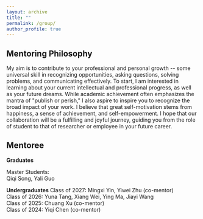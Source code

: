 ```yaml
---
layout: archive
title: ""
permalink: /group/
author_profile: true
---
```


Mentoring Philosophy
-
My aim is to contribute to your professional and personal growth -- some universal skill in recognizing opportunities, asking questions, solving problems, and communicating effectively. To start, I am interested in learning about your current intellectual and professional progress, as well as your future dreams. While academic achievement often emphasizes the mantra of "publish or perish," I also aspire to inspire you to recognize the broad impact of your work. I believe that great self-motivation stems from happiness, a sense of achievement, and self-empowerment. I hope that our collaboration will be a fulfilling and joyful journey, guiding you from the role of student to that of researcher or employee in your future career.

Mentoree
-
**Graduates**

Master Students:\
Qiqi Song, Yali Guo

**Undergraduates**
Class of 2027: Mingxi Yin, Yiwei Zhu (co-mentor)\
Class of 2026: Yuna Tang, Xiang Wei, Ying Ma, Jiayi Wang\
Class of 2025: Chuang Xu (co-mentor)\
Class of 2024: Yiqi Chen (co-mentor)


